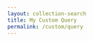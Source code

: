 ```yaml
---
layout: collection-search
title: My Custom Query
permalink: /custom/query
---
```


<!-- load react -->
<script src="https://unpkg.com/react@16/umd/react.production.min.js"></script>
<script src="https://unpkg.com/react-dom@16/umd/react-dom.production.min.js"></script>

<div id="customQuery"></div>

<script>
'use strict';
const e = React.createElement;

class CustomQuery extends React.Component {
  constructor(props) {
    super(props);
    this.state = { loading: true, error: null, data: [] };
  }

  componentDidMount() {
    fetch('https://disscover.dissco.eu/api/digital-specimen/v1/10.3535/8RW-F8N-H0T')
      .then(res => res.json())
      .then(json => {
        this.setState({ data: json.results || json, loading: false });
      })
      .catch(err => {
        this.setState({ error: err.toString(), loading: false });
      });
  }

  render() {
    if (this.state.loading) return e('p', null, 'Loading…');
    if (this.state.error) return e('p', null, 'Error: ' + this.state.error);

    return e('ul', null,
      this.state.data.map((item, i) =>
        e('li', { key: i }, JSON.stringify(item))
      )
    );
  }
}
const domContainer = document.querySelector('#customQuery');
ReactDOM.render(e(CustomQuery), domContainer);
</script>

